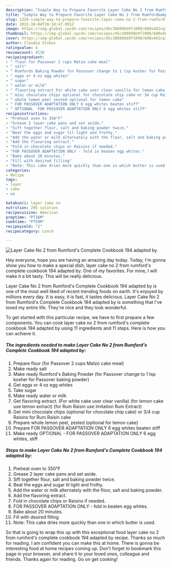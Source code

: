```yaml
---
description: "Simple Way to Prepare Favorite Layer Cake No 2 from Rumford&amp;#39;s Complete Cookbook 194 adapted by"
title: "Simple Way to Prepare Favorite Layer Cake No 2 from Rumford&amp;#39;s Complete Cookbook 194 adapted by"
slug: 1226-simple-way-to-prepare-favorite-layer-cake-no-2-from-rumford-and-39-s-complete-cookbook-194-adapted-by
date: 2022-10-04T20:18:47.091Z
image: https://img-global.cpcdn.com/recipes/d5c30889bb9f1090/680x482cq70/layer-cake-no-2-from-rumfords-complete-cookbook-194-adapted-by-recipe-main-photo.jpg
thumbnail: https://img-global.cpcdn.com/recipes/d5c30889bb9f1090/680x482cq70/layer-cake-no-2-from-rumfords-complete-cookbook-194-adapted-by-recipe-main-photo.jpg
cover: https://img-global.cpcdn.com/recipes/d5c30889bb9f1090/680x482cq70/layer-cake-no-2-from-rumfords-complete-cookbook-194-adapted-by-recipe-main-photo.jpg
author: Claudia Stokes
ratingvalue: 4
reviewcount: 9138
recipeingredient:
- " flour for Passover 2 cups Matzo cake meal"
- " salt"
- " Rumfords Baking Powder for Passover change to 1 tsp kosher for Passover baking powder"
- " eggs or 4 oz egg whites"
- " sugar"
- " water or milk"
- " flavoring extract For white cake user clear vanilla for lemon cake use lemon extract for Rum Raisin use Imitation Rum Extract"
- " mini chocolate chips optional for chocolate chip cake or 34 cup Raisins for Rum Raisin cake"
- " whole lemon peel zested optional for lemon cake"
- " FOR PASSOVER ADAPTATION ONLY 6 egg whites beaten stiff"
- " OPTIONAL  FOR PASSOVER ADAPTATION ONLY 6 egg whites stiff"
recipeinstructions:
- "Preheat oven to 350°F"
- "Grease 2 layer cake pans and set aside."
- "Sift together flour, salt and baking powder twice."
- "Beat the eggs and sugar til light and frothy."
- "Add the water or milk alternately with the flour, salt and baking powder."
- "Add the flavoring extract."
- "Fold in chocolate chips or Raisins if needed."
- "FOR PASSOVER ADAPTATION ONLY - fold in beaten egg whites."
- "Bake about 20 minutes."
- "Fill with desired filling"
- "Note: This cake dries more quickly than one in which butter is used."
categories:
- Recipe
tags:
- layer
- cake
- no

katakunci: layer cake no 
nutrition: 295 calories
recipecuisine: American
preptime: "PT16M"
cooktime: "PT59M"
recipeyield: "2"
recipecategory: Lunch

---
```



![Layer Cake No 2 from Rumford&#39;s Complete Cookbook 194 adapted by](https://img-global.cpcdn.com/recipes/d5c30889bb9f1090/680x482cq70/layer-cake-no-2-from-rumfords-complete-cookbook-194-adapted-by-recipe-main-photo.jpg)

Hey everyone, hope you are having an amazing day today. Today, I'm gonna show you how to make a special dish, layer cake no 2 from rumford&#39;s complete cookbook 194 adapted by. One of my favorites. For mine, I will make it a bit tasty. This will be really delicious.



Layer Cake No 2 from Rumford&#39;s Complete Cookbook 194 adapted by is one of the most well liked of recent trending foods on earth. It's enjoyed by millions every day. It is easy, it is fast, it tastes delicious. Layer Cake No 2 from Rumford&#39;s Complete Cookbook 194 adapted by is something that I've loved my entire life. They're nice and they look wonderful.


To get started with this particular recipe, we have to first prepare a few components. You can cook layer cake no 2 from rumford&#39;s complete cookbook 194 adapted by using 11 ingredients and 11 steps. Here is how you can achieve it.

<!--inarticleads1-->

##### The ingredients needed to make Layer Cake No 2 from Rumford&#39;s Complete Cookbook 194 adapted by:

1. Prepare  flour (for Passover 2 cups Matzo cake meal)
1. Make ready  salt
1. Make ready  Rumford&#39;s Baking Powder (for Passover change to 1 tsp kosher for Passover baking powder)
1. Get  eggs or 4 oz egg whites
1. Take  sugar
1. Make ready  water or milk
1. Get  flavoring extract. (For white cake user clear vanilla) (for lemon cake use lemon extract) (for Rum Raisin use Imitation Rum Extract)
1. Get  mini chocolate chips (optional for chocolate chip cake) or 3/4 cup Raisins for Rum Raisin cake
1. Prepare  whole lemon peel, zested (optional for lemon cake)
1. Prepare  FOR PASSOVER ADAPTATION ONLY 6 egg whites beaten stiff
1. Make ready  OPTIONAL - FOR PASSOVER ADAPTATION ONLY 6 egg whites, stiff




<!--inarticleads2-->

##### Steps to make Layer Cake No 2 from Rumford&#39;s Complete Cookbook 194 adapted by:

1. Preheat oven to 350°F
1. Grease 2 layer cake pans and set aside.
1. Sift together flour, salt and baking powder twice.
1. Beat the eggs and sugar til light and frothy.
1. Add the water or milk alternately with the flour, salt and baking powder.
1. Add the flavoring extract.
1. Fold in chocolate chips or Raisins if needed.
1. FOR PASSOVER ADAPTATION ONLY - fold in beaten egg whites.
1. Bake about 20 minutes.
1. Fill with desired filling
1. Note: This cake dries more quickly than one in which butter is used.




So that is going to wrap this up with this exceptional food layer cake no 2 from rumford&#39;s complete cookbook 194 adapted by recipe. Thanks so much for reading. I am confident you can make this at home. There is gonna be interesting food at home recipes coming up. Don't forget to bookmark this page in your browser, and share it to your loved ones, colleague and friends. Thanks again for reading. Go on get cooking!
